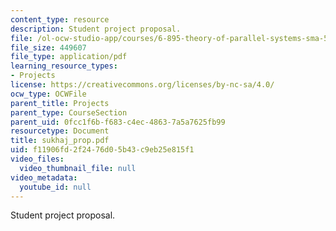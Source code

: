 ```yaml
---
content_type: resource
description: Student project proposal.
file: /ol-ocw-studio-app/courses/6-895-theory-of-parallel-systems-sma-5509-fall-2003/f11906fd2f2476d05b43c9eb25e815f1_sukhaj_prop.pdf
file_size: 449607
file_type: application/pdf
learning_resource_types:
- Projects
license: https://creativecommons.org/licenses/by-nc-sa/4.0/
ocw_type: OCWFile
parent_title: Projects
parent_type: CourseSection
parent_uid: 0fcc1f6b-f683-c4ec-4863-7a5a7625fb99
resourcetype: Document
title: sukhaj_prop.pdf
uid: f11906fd-2f24-76d0-5b43-c9eb25e815f1
video_files:
  video_thumbnail_file: null
video_metadata:
  youtube_id: null
---
```

Student project proposal.